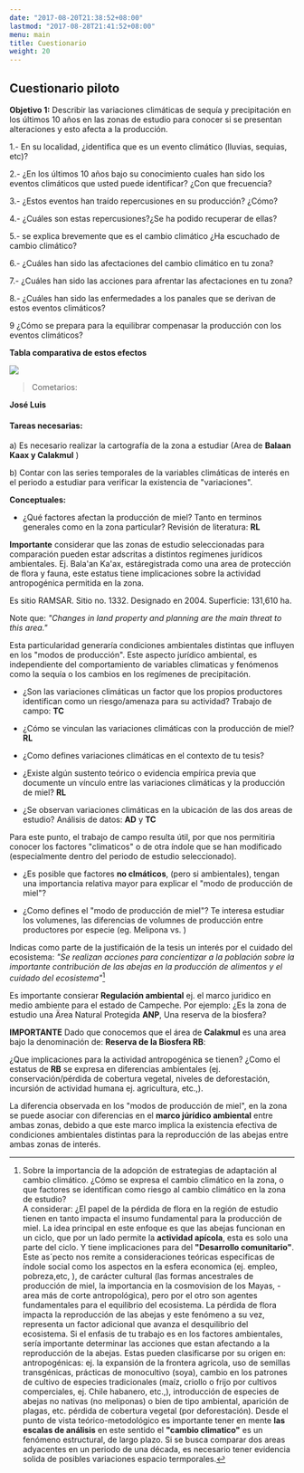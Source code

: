 ```yaml
---
date: "2017-08-20T21:38:52+08:00"
lastmod: "2017-08-28T21:41:52+08:00"
menu: main
title: Cuestionario
weight: 20
---
```

  
## Cuestionario piloto

**Objetivo 1:** Describir las variaciones climáticas de sequía y precipitación en los últimos 10 años en las zonas de estudio para conocer si se presentan alteraciones y esto afecta a la producción.



1.- En su localidad, ¿identifica que es un evento climático (lluvias, sequias, etc)?




2.- ¿En los últimos 10 años bajo su conocimiento cuales han sido los eventos climáticos que usted puede identificar? ¿Con que frecuencia?

3.- ¿Estos eventos han traído repercusiones en su producción? ¿Cómo?

4.- ¿Cuáles son estas repercusiones?¿Se ha podido recuperar de ellas?

5.- se explica brevemente que es el cambio climático ¿Ha escuchado de cambio climático? 

6.- ¿Cuáles han sido las afectaciones del cambio climático en tu zona? 

7.- ¿Cuáles han sido las acciones para afrentar las afectaciones en tu zona?

8.- ¿Cuáles han sido las enfermedades a los panales que se derivan de estos eventos climáticos?

9 ¿Cómo se prepara para la equilibrar compenasar la producción con los eventos climáticos?

**Tabla comparativa de estos efectos**

![](/tabla.jpg)

>Cometarios: 

**José Luis**

#### Tareas necesarias: 

a) Es necesario realizar la cartografía de la zona a estudiar (Area de **Balaan Kaax y Calakmul** ) 

b) Contar con las series temporales de la variables climáticas de interés en el periodo a estudiar para verificar la existencia de "variaciones". 


**Conceptuales:**

- ¿Qué factores afectan la producción de miel? Tanto en terminos generales como en la zona particular? Revisión de literatura: **RL**


**Importante** considerar que las zonas de estudio seleccionadas para comparación pueden estar adscritas a distintos regímenes jurídicos ambientales. Ej. Bala'an Ka'ax, estáregistrada como una area de protección de flora y fauna, este estatus tiene implicaciones sobre la actividad antropogénica permitida en la zona.

Es sitio RAMSAR. Sitio no. 1332. Designado en 2004. Superficie: 
131,610 ha.

Note que: *"Changes in land property and planning are the main threat to this area."* 



Esta particularidad generaría condiciones ambientales distintas que influyen en los "modos de producción".  Este aspecto jurídico ambiental, es independiente del comportamiento de variables climaticas y fenómenos como la  sequía o los cambios en los regímenes de precipitación.   

- ¿Son las variaciones climáticas un factor que los propios productores identifican como un riesgo/amenaza para su actividad? Trabajo de campo:  **TC**

- ¿Cómo se vinculan las variaciones climáticas con la producción de miel?  **RL**

- ¿Como defines variaciones climáticas en el contexto de tu tesis? 

- ¿Existe algún sustento teórico o evidencia empírica previa que documente un vínculo entre las variaciones climáticas y la producción de miel? **RL**

- ¿Se observan variaciones climáticas en la ubicación de las dos areas de estudio? Análisis de datos: **AD** y **TC**

Para este punto, el trabajo de campo resulta útil, por que nos permitiria  conocer los factores "climaticos" o de otra índole que se han modificado (especialmente dentro del periodo de estudio seleccionado).


- ¿Es posible que factores **no clmáticos**, (pero si ambientales), tengan una importancia relativa mayor para explicar el "modo de producción de miel"?


- ¿Como defines el "modo de producción de miel"?  Te interesa estudiar los volumenes, las diferencias de volumnes de producción entre productores por especie (eg. Melipona vs. )

Indicas como parte de la justificaión de la tesis un interés por el cuidado del ecosistema: *"Se realizan acciones para concientizar a la población sobre la importante contribución de las abejas en la producción de alimentos y el cuidado del ecosistema"*[^1]

[^1]: Sobre la importancia de la adopción de estrategias de adaptación al cambio climático. ¿Cómo se expresa el cambio climático en la zona, o que factores se identifican como riesgo al cambio climático en la zona de estudio?  
  A considerar: ¿El papel de la pérdida de flora en la región de estudio tienen en tanto impacta el insumo fundamental para la producción de miel. 
  La idea principal en este enfoque es que las abejas funcionan en un ciclo, que por un lado permite la **actividad apícola**, esta es solo una parte del ciclo. Y tiene implicaciones para del **"Desarrollo comunitario"**. Este as´pecto nos remite a consideraciones teóricas especificas de índole social como los aspectos en la esfera economica (ej. empleo, pobreza,etc, ), de carácter cultural (las formas ancestrales de producción de miel, la importancia en la cosmovision de los Mayas, -area más de corte antropológica), pero por el otro son agentes fundamentales para el equilibrio del ecosistema. La pérdida de flora impacta la reproducción de las abejas y este fenómeno a su vez, representa un factor adicional que avanza el desquilibrio del ecosistema. 
Si el enfasis de tu trabajo es en los factores ambientales,  sería importante determinar las acciones que estan afectando a la reproducción de la abejas. Estas pueden clasificarse por su origen en: antropogénicas: ej. la expansión de la frontera agricola, uso de semillas transgénicas, prácticas de monocultivo (soya), cambio en los patrones de cultivo de especies tradicionales (maíz, criollo o frijo por cultivos comperciales, ej. Chile habanero, etc.,), introducción de especies de abejas no nativas (no meliponas) o bien de tipo ambiental, aparición de plagas, etc. pérdida de cobertura vegetal (por deforestación). 
Desde el punto de vista teórico-metodológico es importante tener en mente **las escalas de análisis** en este sentido el **"cambio climatico"** es un fenómeno estructural, de largo plazo. Si se busca comparar dos areas adyacentes en un periodo de una década, es necesario tener evidencia solida de posibles variaciones espacio termporales. 

Es importante consierar **Regulación ambiental** ej. el marco juridico en medio ambiente para el estado de Campeche.  Por ejemplo: ¿Es la zona de estudio una Ärea Natural Protegida **ANP**, Una reserva de la biosfera? 

**IMPORTANTE** Dado que conocemos que el área de **Calakmul** es una area bajo la denominación de: **Reserva de la Biosfera RB**: 

¿Que implicaciones para la actividad antropogénica se tienen? ¿Como el estatus de **RB** se expresa en diferencias ambientales (ej. conservación/pérdida de cobertura vegetal, niveles de deforestación, incursión de actividad humana ej. agricultura, etc.,).  

La diferencia observada en los "modos de producción de miel", en la zona se puede asociar con diferencias en el **marco júrídico ambiental** entre ambas zonas, debido a que este marco implica la existencia efectiva de condiciones ambientales distintas para la reproducción de las abejas entre ambas zonas de interés.  